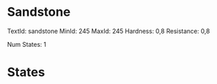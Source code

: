 # Sandstone
TextId: sandstone
MinId: 245
MaxId: 245
Hardness: 0,8
Resistance: 0,8

Num States: 1
# States
```

```